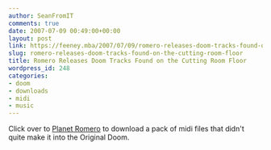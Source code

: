 ```yaml
---
author: SeanFromIT
comments: true
date: 2007-07-09 00:49:00+00:00
layout: post
link: https://feeney.mba/2007/07/09/romero-releases-doom-tracks-found-on-the-cutting-room-floor/
slug: romero-releases-doom-tracks-found-on-the-cutting-room-floor
title: Romero Releases Doom Tracks Found on the Cutting Room Floor
wordpress_id: 248
categories:
- doom
- downloads
- midi
- music
---
```


Click over to [Planet Romero](http://rome.ro/2007/06/doom-archaeology.html) to download a pack of midi files that didn't quite make it into the Original Doom.
